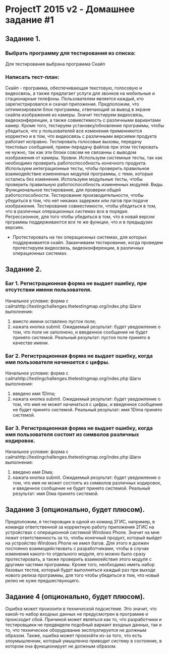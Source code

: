 # ProjectT 2015 v2 - Домашнее задание #1
## Задание 1.
### Выбрать программу для тестирования из списка:
Для тестирования выбрана программа Скайп

### Написать тест-план:
 Скайп - программа, обеспечивающая текстовую, голосовую и видеосвязь, а также предлагает услуги для звонков на мобильные и стационарные телефоны.
Пользователем является каждый, кто зарегистрировался и скачал приложение.
Предположим, что оптимизировали блок программы, отвечающий за вывод в экране скайпа изображения из камеры.
Значит тестируем видеосвязь, видеоконференции, а также совместимость с различными вариантами камер. Кроме того, тестируем установку/обновление программы, чтобы убедиться, что у пользователей все изменения применняются корректно и в том, что видеосвязь с различными версиями продукта работает исправно.
Тестировать голосовые вызовы, передачу текстовых сообщений, прием-передачу файлов при этом тестировать не нужно, так как эти блоки совсем не связанны с выводом изображения от камеры.
 Уровни.
Используем системные тесты, так как необходимо проверить работоспособность конечного продукта.
Используем интеграционные тесты, чтобы проверить правильное взаимодействие изменненых модулей программы, с теми, которые остались без изменения.
Используем модульные тесты, чтобы проверить правильную работоспособность измененных модулей.
 Виды.
Функциональное тестирование, для проверки общей работоспособности.
Тестирование производительности, чтобы убедиться в том, что нет никаких задержек или лагов при подаче изображения.
Тестирование совместимости, чтобы убедиться в том, что в различных операционных системах все в порядке.
Регрессионное, для того чтобы убедиться в том, что в новай версии прграммы поддерживаются все те же функции, что и в предыдузих версиях.
- Протестировать на тех операционных системах, для которых поддерживается скайп.
Заканчиваем тестирование, когда проведем протестируем видеосвязь, видеоконференции, в различных операционных системах.

## Задание 2.
### Баг 1. Регистрационная форма не выдает ошибку, при отсутствии имени пользователя.
 Начальное условие: форма с сайтаhttp://testingchallenges.thetestingmap.org/index.php
 Шаги выполнения: 
 1) вместо имени оставлено пустое поле;
 2) нажата кнопка submit.
 Ожидаемый результат: будет уведомление о том, что поле не заполнено, и введенное сообщение не будет принято системой.
 Реальный результат: пустое поле принято в качестве имени.

### Баг 2. Регистрационная форма не выдает ошибку, когда имя пользователя начинается с цифры.
Начальное условие: форма с сайтаhttp://testingchallenges.thetestingmap.org/index.php
Шаги выполнения: 
1) введено имя 1Dima;
2) нажата кнопка submit.
Ожидаемый результат: будет уведомление о том, что имя не может начинаться с цифры, и введенное сообщение не будет принято системой.
Реальный результат: имя 1Dima принято системой.

### Баг 3. Регистрационная форма не выдает ошибку, когда имя пользователя состоит из символов различных кодировок.
Начальное условие: форма с сайтаhttp://testingchallenges.thetestingmap.org/index.php
Шаги выполнения: 
1) введено имя Diма;
2) нажата кнопка submit.
Ожидаемый результат: будет уведомление о том, что имя не может состоять из символов различных кодировок, и введенное сообщение не будет принято системой.
Реальный результат: имя Diма принято системой.

## Задание 3 (опционально, будет плюсом).
Предположим, я тестировщик в одной из команд 2ГИС, например, в команде ответственной за корректную работу приложения 2ГИС на устройствах с операционной системой Windows Phone.
Значит на мне лежит ответственность за то, чтобы конечный продукт, который выйдет на устройство Windows Phone не имел багов.
Для этого я должен постоянно взаимодействовать с разработчиками, чтобы в случае изменения какого-то отдельного модуля, его можно было сразу протестировать, а также проверить взаимоействия этого модуля с другими частями программы.
Кроме того, необходимо иметь набор базовых тестов, который будет выполняться каждый раз при выходе нового релиза программы, для того чтобы убедиться в том, что новый релиз не хуже предшествующего.

## Задание 4 (опционально, будет плюсом).
Ошибка может произоити в технической подсистеме. Это значит, что какой-то набор входных данных не предусмотрен в программе и происходит сбой. Причиной может являться как то, что разработчики и тестировщики не предвидели подобный вариант входных данных, так и то, что техническое оборудование эксплуатируется не должным образом. 
Также, ошибка может произойти из-за того, что есть злоумышленник, который умышленно приводит систему в состояние, в котором она функционирует не должным образом. 

